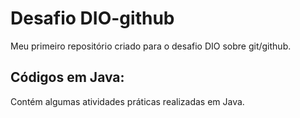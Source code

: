# Desafio DIO-github
Meu primeiro repositório criado para o desafio DIO sobre git/github.

## Códigos em Java: 
Contém algumas atividades práticas realizadas em Java. 

